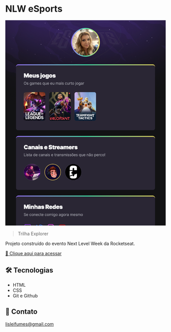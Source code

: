 # NLW eSports 

![preview](./.github/preview.png)

> Trilha Explorer

Projeto construído do evento Next Level Week da Rocketseat.

[🔗 Clique aqui para acessar](http://lisleifumes.github.io/NLW-esports-explorer)


## 🛠 Tecnologias

- HTML
- CSS
- Git e Github

## 💜 Contato

lisleifumes@gmail.com
